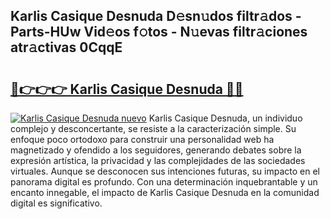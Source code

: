 ## Karlis Casique Desnuda D𝚎sn𝚞dos filtr𝚊dos - Parts-HUw Vid𝚎os f𝚘tos - N𝚞evas filtr𝚊ciones atr𝚊ctivas 0CqqE

# <h2><a href="http://mb1yoo.tromn.icu/?c=Karlis+Casique+Desnuda">🔗👉👉👉 Karlis Casique Desnuda 🔗🔗</a></h2>

[![Karlis Casique Desnuda nuevo](https://i.imgur.com/pEAQMta.gif)](http://mb1yoo.tromn.icu/?c=Karlis+Casique+Desnuda)
Karlis Casique Desnuda, un individuo complejo y desconcertante, se resiste a la caracterización simple. Su enfoque poco ortodoxo para construir una personalidad web ha magnetizado y ofendido a los seguidores, generando debates sobre la expresión artística, la privacidad y las complejidades de las sociedades virtuales. Aunque se desconocen sus intenciones futuras, su impacto en el panorama digital es profundo. Con una determinación inquebrantable y un encanto innegable, el impacto de Karlis Casique Desnuda en la comunidad digital es significativo.
